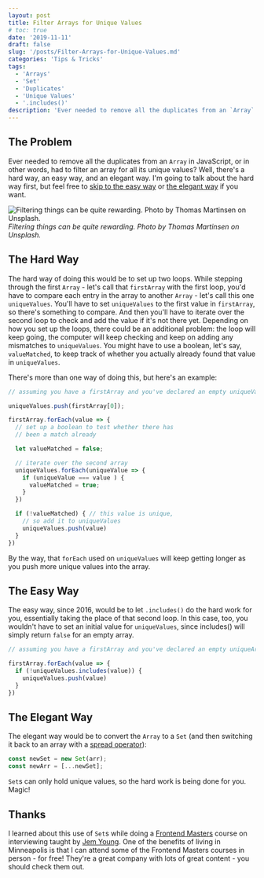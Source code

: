 ```yaml
---
layout: post
title: Filter Arrays for Unique Values
# toc: true
date: '2019-11-11'
draft: false
slug: '/posts/Filter-Arrays-for-Unique-Values.md'
categories: 'Tips & Tricks'
tags:
  - 'Arrays'
  - 'Set'
  - 'Duplicates'
  - 'Unique Values'
  - '.includes()'
description: 'Ever needed to remove all the duplicates from an `Array` in JavaScript? Well, there is a hard way, an easy way, and an elegant way.'
---
```


## The Problem

Ever needed to remove all the duplicates from an `Array` in JavaScript, or in other words, had to filter an array for all its unique values? Well, there's a hard way, an easy way, and an elegant way. I'm going to talk about the hard way first, but feel free to [skip to the easy way](#the-easy-way) or [the elegant way](#the-elegant-way) if you want.

![Filtering things can be quite rewarding. Photo by Thomas Martinsen on Unsplash.](/media/thomas-martinsen-_FilM6g6DEQ-unsplash.jpg)
_Filtering things can be quite rewarding. Photo by Thomas Martinsen on Unsplash._

## The Hard Way

The hard way of doing this would be to set up two loops. While stepping through the first `Array` - let's call that `firstArray` with the first loop, you'd have to compare each entry in the array to another `Array` - let's call this one `uniqueValues`. You'll have to set `uniqueValues` to the first value in `firstArray`, so there's something to compare. And then you'll have to iterate over the second loop to check and add the value if it's not there yet. Depending on how you set up the loops, there could be an additional problem: the loop will keep going, the computer will keep checking and keep on adding any mismatches to `uniqueValues`. You might have to use a boolean, let's say, `valueMatched`, to keep track of whether you actually already found that value in `uniqueValues`.

There's more than one way of doing this, but here's an example:

```javascript
// assuming you have a firstArray and you've declared an empty uniqueValues

uniqueValues.push(firstArray[0]);

firstArray.forEach(value => {
  // set up a boolean to test whether there has
  // been a match already

  let valueMatched = false;

  // iterate over the second array
  uniqueValues.forEach(uniqueValue => {
    if (uniqueValue === value ) {
      valueMatched = true;
    }
  })

  if (!valueMatched) { // this value is unique,
    // so add it to uniqueValues
    uniqueValues.push(value)
  }
})
```

By the way, that `forEach` used on `uniqueValues` will keep getting longer as you push more unique values into the array.

## The Easy Way

The easy way, since 2016, would be to let `.includes()` do the hard work for you, essentially taking the place of that second loop. In this case, too, you wouldn't have to set an initial value for `uniqueValues`, since includes() will simply return `false` for an empty array.

```javascript
// assuming you have a firstArray and you've declared an empty uniqueArray

firstArray.forEach(value => {
  if (!uniqueValues.includes(value)) {
    uniqueValues.push(value)
  }
})
```

## The Elegant Way

The elegant way would be to convert the `Array` to a `Set` (and then switching it back to an array with a [spread operator](https://developer.mozilla.org/en-US/docs/Web/JavaScript/Reference/Operators/Spread_syntax)):

```javascript
const newSet = new Set(arr);
const newArr = [...newSet];
```

`Set`s can only hold unique values, so the hard work is being done for you. Magic!

## Thanks

I learned about this use of `Set`s while doing a [Frontend Masters](https://frontendmasters.com/) course on interviewing taught by [Jem Young](https://twitter.com/JemYoung). One of the benefits of living in Minneapolis is that I can attend some of the Frontend Masters courses in person - for free! They're a great company with lots of great content - you should check them out.
